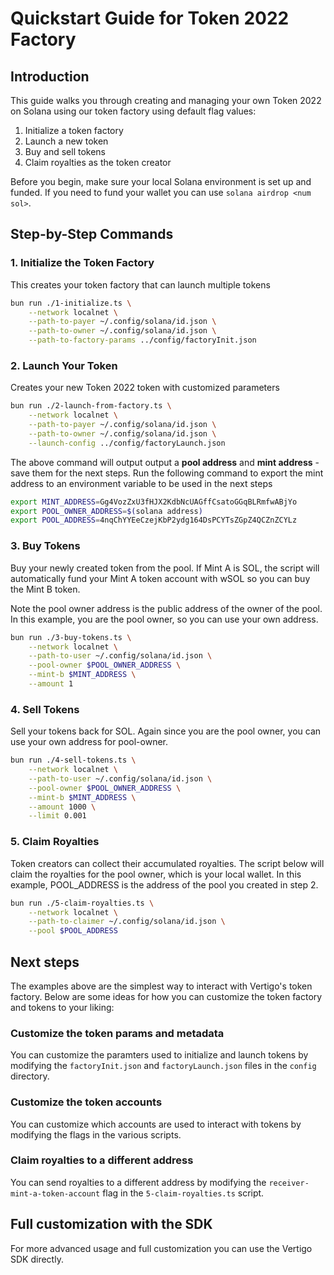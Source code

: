 # Quickstart Guide for Token 2022 Factory

## Introduction

This guide walks you through creating and managing your own Token 2022 on Solana using our token factory using default flag values:

1. Initialize a token factory
2. Launch a new token
3. Buy and sell tokens
4. Claim royalties as the token creator

Before you begin, make sure your local Solana environment is set up and funded. If you need to fund your wallet you can use `solana airdrop <num sol>`.

## Step-by-Step Commands

### 1. Initialize the Token Factory

This creates your token factory that can launch multiple tokens

```bash
bun run ./1-initialize.ts \
    --network localnet \
    --path-to-payer ~/.config/solana/id.json \
    --path-to-owner ~/.config/solana/id.json \
    --path-to-factory-params ../config/factoryInit.json
```

### 2. Launch Your Token

Creates your new Token 2022 token with customized parameters

```bash
bun run ./2-launch-from-factory.ts \
    --network localnet \
    --path-to-payer ~/.config/solana/id.json \
    --path-to-owner ~/.config/solana/id.json \
    --launch-config ../config/factoryLaunch.json
```

The above command will output output a **pool address** and **mint address** - save them for the next steps.
Run the following command to export the mint address to an environment variable to be used in the next steps

```bash
export MINT_ADDRESS=Gg4VozZxU3fHJX2KdbNcUAGffCsatoGGqBLRmfwABjYo
export POOL_OWNER_ADDRESS=$(solana address)
export POOL_ADDRESS=4nqChYYEeCzejKbP2ydg164DsPCYTsZGpZ4QCZnZCYLz
```

### 3. Buy Tokens

Buy your newly created token from the pool. If Mint A is SOL, the script will automatically fund your Mint A token account with wSOL so you can buy the Mint B token.

Note the pool owner address is the public address of the owner of the pool. In this example, you are the pool owner, so you can use your own address.

```bash
bun run ./3-buy-tokens.ts \
    --network localnet \
    --path-to-user ~/.config/solana/id.json \
    --pool-owner $POOL_OWNER_ADDRESS \
    --mint-b $MINT_ADDRESS \
    --amount 1
```

### 4. Sell Tokens

Sell your tokens back for SOL. Again since you are the pool owner, you can use your own address for pool-owner.

```bash
bun run ./4-sell-tokens.ts \
    --network localnet \
    --path-to-user ~/.config/solana/id.json \
    --pool-owner $POOL_OWNER_ADDRESS \
    --mint-b $MINT_ADDRESS \
    --amount 1000 \
    --limit 0.001
```

### 5. Claim Royalties

Token creators can collect their accumulated royalties. The script below will claim the royalties for the pool owner, which is your local wallet. In this example, POOL_ADDRESS is the address of the pool you created in step 2.

```bash
bun run ./5-claim-royalties.ts \
    --network localnet \
    --path-to-claimer ~/.config/solana/id.json \
    --pool $POOL_ADDRESS
```

## Next steps

The examples above are the simplest way to interact with Vertigo's token factory. Below are some ideas for how you can customize the token factory and tokens to your liking:

### Customize the token params and metadata

You can customize the paramters used to initialize and launch tokens by modifying the `factoryInit.json` and `factoryLaunch.json` files in the `config` directory.

### Customize the token accounts

You can customize which accounts are used to interact with tokens by modifying the flags in the various scripts.

### Claim royalties to a different address

You can send royalties to a different address by modifying the `receiver-mint-a-token-account` flag in the `5-claim-royalties.ts` script.

## Full customization with the SDK

For more advanced usage and full customization you can use the Vertigo SDK directly.
